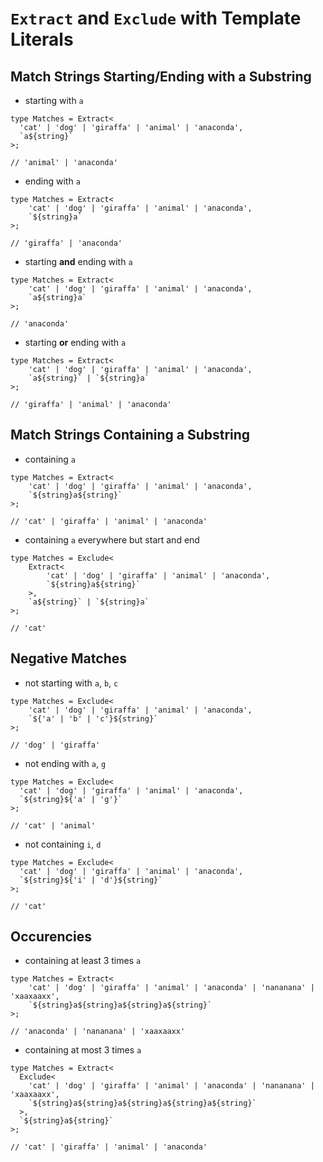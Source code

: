 # `Extract` and `Exclude` with Template Literals

## Match Strings Starting/Ending with a Substring

* starting with `a`

```
type Matches = Extract<
  'cat' | 'dog' | 'giraffa' | 'animal' | 'anaconda',
  `a${string}`
>;

// 'animal' | 'anaconda'
```

* ending with `a`

```
type Matches = Extract<
	'cat' | 'dog' | 'giraffa' | 'animal' | 'anaconda',
	`${string}a`
>;

// 'giraffa' | 'anaconda'
```

* starting **and** ending with `a`

```
type Matches = Extract<
	'cat' | 'dog' | 'giraffa' | 'animal' | 'anaconda',
	`a${string}a`
>;

// 'anaconda'
```

* starting **or** ending with `a`

```
type Matches = Extract<
	'cat' | 'dog' | 'giraffa' | 'animal' | 'anaconda',
	`a${string}` | `${string}a`
>;

// 'giraffa' | 'animal' | 'anaconda'
```

## Match Strings Containing a Substring

* containing `a`

```
type Matches = Extract<
	'cat' | 'dog' | 'giraffa' | 'animal' | 'anaconda',
	`${string}a${string}`
>;

// 'cat' | 'giraffa' | 'animal' | 'anaconda'
```

* containing `a` everywhere but start and end

```
type Matches = Exclude<
	Extract<
		'cat' | 'dog' | 'giraffa' | 'animal' | 'anaconda',
		`${string}a${string}`
	>,
	`a${string}` | `${string}a`
>;

// 'cat'
```

## Negative Matches

* not starting with `a`, `b`, `c`

```
type Matches = Exclude<
	'cat' | 'dog' | 'giraffa' | 'animal' | 'anaconda',
	`${'a' | 'b' | 'c'}${string}`
>;

// 'dog' | 'giraffa'
```

* not ending with `a`, `g`

```
type Matches = Exclude<
  'cat' | 'dog' | 'giraffa' | 'animal' | 'anaconda',
  `${string}${'a' | 'g'}`
>;

// 'cat' | 'animal'
```

* not containing `i`, `d`

```
type Matches = Exclude<
  'cat' | 'dog' | 'giraffa' | 'animal' | 'anaconda',
  `${string}${'i' | 'd'}${string}`
>;

// 'cat'
```

## Occurencies

* containing at least 3 times `a`

```
type Matches = Extract<
	'cat' | 'dog' | 'giraffa' | 'animal' | 'anaconda' | 'nananana' | 'xaaxaaxx',
	`${string}a${string}a${string}a${string}`
>;

// 'anaconda' | 'nananana' | 'xaaxaaxx'
```

* containing at most 3 times `a`

```
type Matches = Extract<
  Exclude<
  	'cat' | 'dog' | 'giraffa' | 'animal' | 'anaconda' | 'nananana' | 'xaaxaaxx',
  	`${string}a${string}a${string}a${string}a${string}`
  >,
  `${string}a${string}`
>;

// 'cat' | 'giraffa' | 'animal' | 'anaconda'
```